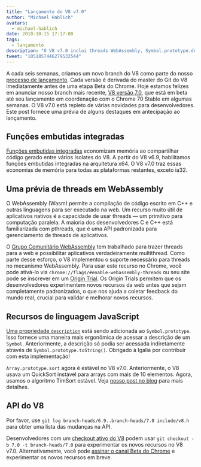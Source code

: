 ```yaml
---
title: "Lançamento do V8 v7.0"
author: "Michael Hablich"
avatars:
  - michael-hablich
date: 2018-10-15 17:17:00
tags:
  - lançamento
description: "O V8 v7.0 inclui threads WebAssembly, Symbol.prototype.description e funções embutidas em mais plataformas!"
tweet: "1051857446279532544"
---
```

A cada seis semanas, criamos um novo branch do V8 como parte do nosso [processo de lançamento](/docs/release-process). Cada versão é derivada do master do Git do V8 imediatamente antes de uma etapa Beta do Chrome. Hoje estamos felizes em anunciar nosso branch mais recente, [V8 versão 7.0](https://chromium.googlesource.com/v8/v8.git/+log/branch-heads/7.0), que está em beta até seu lançamento em coordenação com o Chrome 70 Stable em algumas semanas. O V8 v7.0 está repleto de várias novidades para desenvolvedores. Este post fornece uma prévia de alguns destaques em antecipação ao lançamento.

<!--truncate-->
## Funções embutidas integradas

[Funções embutidas integradas](/blog/embedded-builtins) economizam memória ao compartilhar código gerado entre vários Isolates do V8. A partir do V8 v6.9, habilitamos funções embutidas integradas na arquitetura x64. O V8 v7.0 traz essas economias de memória para todas as plataformas restantes, exceto ia32.

## Uma prévia de threads em WebAssembly

O WebAssembly (Wasm) permite a compilação de código escrito em C++ e outras linguagens para ser executado na web. Um recurso muito útil de aplicativos nativos é a capacidade de usar threads — um primitivo para computação paralela. A maioria dos desenvolvedores C e C++ está familiarizada com pthreads, que é uma API padronizada para gerenciamento de threads de aplicativos.

O [Grupo Comunitário WebAssembly](https://www.w3.org/community/webassembly/) tem trabalhado para trazer threads para a web e possibilitar aplicativos verdadeiramente multithread. Como parte desse esforço, o V8 implementou o suporte necessário para threads no mecanismo WebAssembly. Para usar este recurso no Chrome, você pode ativá-lo via `chrome://flags/#enable-webassembly-threads` ou seu site pode se inscrever em um [Origin Trial](https://github.com/GoogleChrome/OriginTrials). Os Origin Trials permitem que os desenvolvedores experimentem novos recursos da web antes que sejam completamente padronizados, o que nos ajuda a coletar feedback do mundo real, crucial para validar e melhorar novos recursos.

## Recursos de linguagem JavaScript

[Uma propriedade `description`](https://tc39.es/proposal-Symbol-description/) está sendo adicionada ao `Symbol.prototype`. Isso fornece uma maneira mais ergonômica de acessar a descrição de um `Symbol`. Anteriormente, a descrição só podia ser acessada indiretamente através de `Symbol.prototype.toString()`. Obrigado à Igalia por contribuir com esta implementação!

`Array.prototype.sort` agora é estável no V8 v7.0. Anteriormente, o V8 usava um QuickSort instável para arrays com mais de 10 elementos. Agora, usamos o algoritmo TimSort estável. Veja [nosso post no blog](/blog/array-sort) para mais detalhes.

## API do V8

Por favor, use `git log branch-heads/6.9..branch-heads/7.0 include/v8.h` para obter uma lista das mudanças na API.

Desenvolvedores com um [checkout ativo do V8](/docs/source-code#using-git) podem usar `git checkout -b 7.0 -t branch-heads/7.0` para experimentar os novos recursos no V8 v7.0. Alternativamente, você pode [assinar o canal Beta do Chrome](https://www.google.com/chrome/browser/beta.html) e experimentar os novos recursos em breve.
